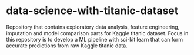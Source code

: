 # data-science-with-titanic-dataset
Repository that contains exploratory data analysis, feature engineering, imputation and model comparison parts for Kaggle titanic dataset. Focus in this repository is to develop a ML pipeline with sci-kit learn that can form accurate predictions from raw Kaggle titanic data.
